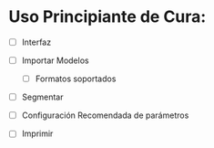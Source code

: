 # Uso Principiante de Cura:
- [ ] Interfaz
- [ ] Importar Modelos
  - [ ] Formatos soportados
- [ ] Segmentar
- [ ] Configuración Recomendada de parámetros
- [ ] Imprimir

